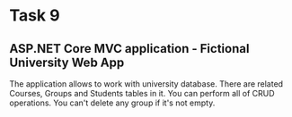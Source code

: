 # Task 9

## ASP.NET Core MVC application - Fictional University Web App

The application allows to work with university database. There are related Courses, Groups and Students tables in it.
You can perform all of CRUD operations.
You can't delete any group if it's not empty.


